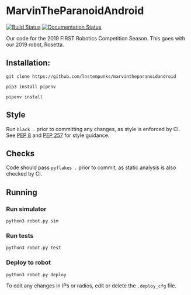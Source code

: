 # MarvinTheParanoidAndroid

[![Build Status](https://travis-ci.org/lnstempunks/MarvinTheParanoidAndroid.svg?branch=master)](https://travis-ci.org/lnstempunks/MarvinTheParanoidAndroid)
[![Documentation Status](https://readthedocs.org/projects/marvintheparanoidandroid/badge/?version=latest)](https://marvintheparanoidandroid.readthedocs.io/en/latest/?badge=latest)

Our code for the 2019 FIRST Robotics Competition Season. This goes with our 2019 robot, Rosetta.



## Installation: 

```git clone https://github.com/lnstempunks/marvintheparanoidandroid```

```pip3 install pipenv```

```pipenv install```

## Style

Run ```black .``` prior to committing any changes, as style is enforced by CI.
See [PEP 8](https://www.python.org/dev/peps/pep-0008/) and [PEP 257](https://www.python.org/dev/peps/pep-0257/) for style guidance.

## Checks

Code should pass ```pyflakes .``` prior to commit, as static analysis is also checked by CI.

## Running

### Run simulator
```python3 robot.py sim```
### Run tests
```python3 robot.py test```
### Deploy to robot
```python3 robot.py deploy```

To edit any changes in IPs or radios, edit or delete the ```.deploy_cfg``` file.

